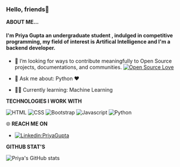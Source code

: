 ### Hello, friends👋

**ABOUT ME...**
<p align='center'>
<h4> I'm Priya Gupta an undergraduate student , indulged in competitive programming, my field of interest is Artifical Intelligence and I'm a backend developer. </h4> 

- 👯 I’m looking for ways to contribute meaningfully to Open Source projects, documentations, and communities. [![Open Source Love](https://badges.frapsoft.com/os/v2/open-source.svg?v=103)](https://github.com/ellerbrock/open-source-badges/)

- 💬 Ask me about: Python ❤️ 
-  👩‍💻 Currently learning: Machine Learning

**TECHNOLOGIES I WORK WITH**

![HTML](https://img.shields.io/badge/html%20-%23E34F26.svg?&style=for-the-badge&logo=html5&logoColor=white)
![CSS](https://img.shields.io/badge/css%20-%231572B6.svg?&style=for-the-badge&logo=css3&logoColor=white)
![Bootstrap](https://img.shields.io/badge/-Bootstrap-blue?style=for-the-badge&logo=bootstrap)
![Javascript](https://img.shields.io/badge/-Javascript-ffb400?style=for-the-badge&logo=javascript&logoColor=ffff3f)
![Python](https://img.shields.io/badge/Python-blue?style=for-the-badge&logo=python&logoColor=blue)



 🌐 **REACH ME ON**

- [![Linkedin:PriyaGupta](https://img.shields.io/badge/-PriyaGupta-blue?style=flat-square&logo=Linkedin&logoColor=white&link=https://www.linkedin.com/in/priya-gupta-3341b0192/)](https://www.linkedin.com/in/priya-gupta-3341b0192/)



</p>


**GITHUB STAT'S**

![Priya's GitHub stats](https://github-readme-stats.vercel.app/api?username=guptapriya-83900&show_icons=true&theme=radical)




